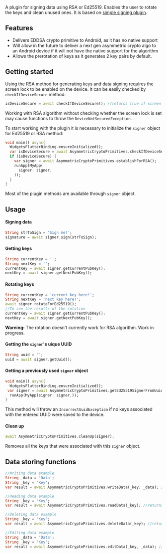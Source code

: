 
A plugin for signing data using RSA or Ed25519. Enables the user to rotate the keys and clean unused ones. It is based on [simple signing plugin](https://pub.dev/packages/simple_signing_plugin).

## Features
- Delivers EDDSA crypto primitive to Android, as it has no native support
- Will allow in the future to deliver a next gen asymmetric crypto algo to an Android device if it will not have the native support for the algorithm
- Allows the prerotation of keys as it generates 2 key pairs by default.

## Getting started
Using the RSA method for generating keys and data signing requires the screen lock to be enabled on the device. It can be easily checked by `checkIfDeviceSecure` method:
```dart
isDeviceSecure = await checkIfDeviceSecure(); //returns true if screen lock is set
```
Working with RSA algorithm without checking whether the screen lock is set may cause functions to throw the `DeviceNotSecuredException`.

To start working with the plugin it is necessary to initialize the `signer` object for Ed25519 or RSA method:
```dart
void main() async{  
  WidgetsFlutterBinding.ensureInitialized();
  var isDeviceSecure = await AsymmetricCryptoPrimitives.checkIfDeviceSecure();
  if (isDeviceSecure) {
    var signer = await AsymmetricCryptoPrimitives.establishForRSA();
    runApp(MyApp(
      signer: signer,
    ));
  }
}
```
Most of the plugin methods are available through `signer` object.

## Usage
#### Signing data
```dart
String strToSign = 'Sign me!';
signature = await signer.sign(strToSign);
```
#### Getting keys
```dart
String currentKey = '';  
String nextKey = '';
currentKey = await signer.getCurrentPubKey();  
nextKey = await signer.getNextPubKey();
```
#### Rotating keys
```dart
String currentKey = 'current key here!';  
String nextKey = 'next key here!';
await signer.rotateForEd25519();  
//To see the results of the rotation
currentKey = await signer.getCurrentPubKey();  
nextKey = await signer.getNextPubKey();
```
**Warning:** The rotation doesn't currently work for RSA algorithm. Work in progress.

#### Getting the `signer`'s uique UUID
```dart
String uuid = '';
uuid = await signer.getUuid();
```
#### Getting a previously used `signer` object
```dart
void main() async{  
  WidgetsFlutterBinding.ensureInitialized();  
 var signer = await AsymmetricCryptoPrimitives.getEd25519SignerFromUuid('ecd886f1-1af6-4e62-a6b2-825e2b15ebd2');  //or getRSASignerFromUuid()
  runApp(MyApp(signer: signer,));  
}
```
This method will throw an `IncorrectUuidException` if no keys associated with the entered UUID were saved to the device.
#### Clean up
```dart
await AsymmetricCryptoPrimitives.cleanUp(signer);
```
Removes all the keys that were associated with this `signer` object.

## Data storing functions
```dart
//Writing data example
String _data = 'Data';
String _key = 'Key';
var result = await AsymmetricCryptoPrimitives.writeData(_key, _data); //returns true if everything goes fine. Can throw a SharedPreferencesException or DeviceNotSecuredException
```

```dart
//Reading data example
String _key = 'Key';
var result = await AsymmetricCryptoPrimitives.readData(_key); //returns data written under key if everything goes fine. Can throw a InvalidSignatureException, DeviceNotSecuredException or NoKeyInStorageException
```

```dart
//Deleting data example
String _key = 'Key';
var result = await AsymmetricCryptoPrimitives.deleteData(_key); //returns true if everything goes fine. Can throw a SharedPreferencesException or DeviceNotSecuredException
```

```dart
//Editing data example
String _data = 'Data';
String _key = 'Key';
var result = await AsymmetricCryptoPrimitives.editData(_key, _data); //returns true if everything goes fine. Can throw a SharedPreferencesException or DeviceNotSecuredException
```

